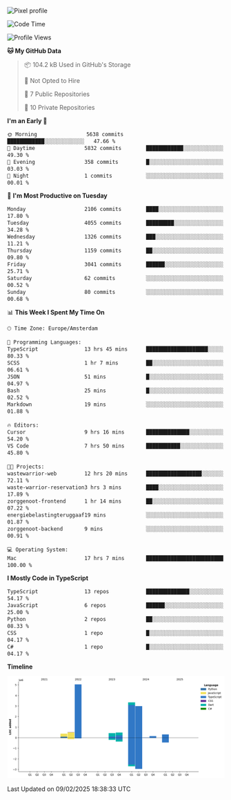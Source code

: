 ![Pixel profile](https://pixel-profile.vercel.app/api/github-stats?username=Atchferox&screen_effect=true&theme=rainbow
)


<!--START_SECTION:waka-->
![Code Time](http://img.shields.io/badge/Code%20Time-518%20hrs%205%20mins-blue)

![Profile Views](http://img.shields.io/badge/Profile%20Views-0-blue)

**🐱 My GitHub Data** 

> 📦 104.2 kB Used in GitHub's Storage 
 > 
> 🚫 Not Opted to Hire
 > 
> 📜 7 Public Repositories 
 > 
> 🔑 10 Private Repositories 
 > 
**I'm an Early 🐤** 

```text
🌞 Morning                5638 commits        ████████████░░░░░░░░░░░░░   47.66 % 
🌆 Daytime                5832 commits        ████████████░░░░░░░░░░░░░   49.30 % 
🌃 Evening                358 commits         █░░░░░░░░░░░░░░░░░░░░░░░░   03.03 % 
🌙 Night                  1 commits           ░░░░░░░░░░░░░░░░░░░░░░░░░   00.01 % 
```
📅 **I'm Most Productive on Tuesday** 

```text
Monday                   2106 commits        ████░░░░░░░░░░░░░░░░░░░░░   17.80 % 
Tuesday                  4055 commits        █████████░░░░░░░░░░░░░░░░   34.28 % 
Wednesday                1326 commits        ███░░░░░░░░░░░░░░░░░░░░░░   11.21 % 
Thursday                 1159 commits        ██░░░░░░░░░░░░░░░░░░░░░░░   09.80 % 
Friday                   3041 commits        ██████░░░░░░░░░░░░░░░░░░░   25.71 % 
Saturday                 62 commits          ░░░░░░░░░░░░░░░░░░░░░░░░░   00.52 % 
Sunday                   80 commits          ░░░░░░░░░░░░░░░░░░░░░░░░░   00.68 % 
```


📊 **This Week I Spent My Time On** 

```text
🕑︎ Time Zone: Europe/Amsterdam

💬 Programming Languages: 
TypeScript               13 hrs 45 mins      ████████████████████░░░░░   80.33 % 
SCSS                     1 hr 7 mins         ██░░░░░░░░░░░░░░░░░░░░░░░   06.61 % 
JSON                     51 mins             █░░░░░░░░░░░░░░░░░░░░░░░░   04.97 % 
Bash                     25 mins             █░░░░░░░░░░░░░░░░░░░░░░░░   02.52 % 
Markdown                 19 mins             ░░░░░░░░░░░░░░░░░░░░░░░░░   01.88 % 

🔥 Editors: 
Cursor                   9 hrs 16 mins       ██████████████░░░░░░░░░░░   54.20 % 
VS Code                  7 hrs 50 mins       ███████████░░░░░░░░░░░░░░   45.80 % 

🐱‍💻 Projects: 
wastewarrior-web         12 hrs 20 mins      ██████████████████░░░░░░░   72.11 % 
waste-warrior-reservation3 hrs 3 mins        ████░░░░░░░░░░░░░░░░░░░░░   17.89 % 
zorggenoot-frontend      1 hr 14 mins        ██░░░░░░░░░░░░░░░░░░░░░░░   07.22 % 
energiebelastingteruggaaf19 mins             ░░░░░░░░░░░░░░░░░░░░░░░░░   01.87 % 
zorggenoot-backend       9 mins              ░░░░░░░░░░░░░░░░░░░░░░░░░   00.91 % 

💻 Operating System: 
Mac                      17 hrs 7 mins       █████████████████████████   100.00 % 
```

**I Mostly Code in TypeScript** 

```text
TypeScript               13 repos            ██████████████░░░░░░░░░░░   54.17 % 
JavaScript               6 repos             ██████░░░░░░░░░░░░░░░░░░░   25.00 % 
Python                   2 repos             ██░░░░░░░░░░░░░░░░░░░░░░░   08.33 % 
CSS                      1 repo              █░░░░░░░░░░░░░░░░░░░░░░░░   04.17 % 
C#                       1 repo              █░░░░░░░░░░░░░░░░░░░░░░░░   04.17 % 
```



**Timeline**

![Lines of Code chart](https://raw.githubusercontent.com/Atchferox/Atchferox/main/assets/bar_graph.png)


 Last Updated on 09/02/2025 18:38:33 UTC
<!--END_SECTION:waka-->
